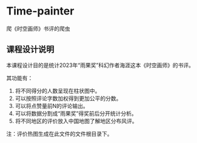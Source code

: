 # Time-painter
爬《时空画师》书评的爬虫
## 课程设计说明
本课程设计目的是统计2023年“雨果奖”科幻作者海涯这本《时空画师》的书评。

其功能有：
1. 将不同得分的人数呈现在柱状图中。
2. 可以按照评论字数加权得到更加公平的分数。
3. 可以将点赞量前N的评论输出。
4. 可以将数据分割成“雨果奖”得奖前后分开统计分析。
5. 将不同地区的评价放入中国地图了解地区分布风评。

注：评价热图生成在此文件的文件根目录下。
